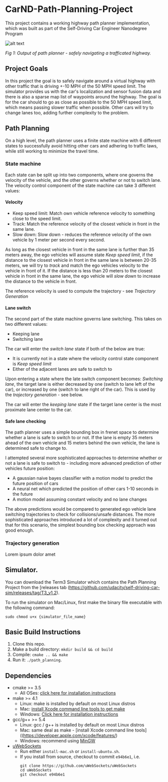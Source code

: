 # CarND-Path-Planning-Project
This project contains a working highway path planner implementation, which was built as part of the Self-Driving Car Engineer Nanodegree Program
  
![alt text](path_planning.gif "Path Planner in Action")

_Fig 1: Output of path planner - safely navigating a trafficated highway._

## Project Goals
In this project the goal is to safely navigate around a virtual highway with other traffic that is driving +-10 MPH of the 50 MPH speed limit. The simulator provides us with the car's localization and sensor fusion data and there is also a sparse map list of waypoints around the highway. The goal is for the car should to go as close as possible to the 50 MPH speed limit, which means passing slower traffic when possible. Other cars will try to change lanes too, adding further complexity to the problem. 


## Path Planning

On a high level, the path planner uses a finite state machine with 6 different states to successfully avoid hitting other cars and adhering to traffic laws, while still working to minimize the travel time.

### State machine

 Each state can be split up into two components, where one governs the velocity of the vehicle, and the other governs whether or not to switch lane. The velocity control component of the state machine can take 3 different values: 
 
 #### Velocity

* Keep speed limit: Match own vehicle reference velocity to something close to the speed limit.
* Track: Match the reference velocity of the closest vehicle in front in the same lane.
* Slow down: Slow down - reduces the reference velocity of the own vehicle by 1 meter per second every second.

As long as the closest vehicle in front in the same lane is further than 35 meters away, the ego vehicles will assume state *Keep speed limit*, if the distance to the closest vehicle in front in the same lane is between 20-35 meters, we will try to *track* and match the ego vehicles velocity to the vehicle in front of it. If the distance is less than 20 meters to the closest vehicle in front in the same lane, the ego vehicle will *slow down* to increase the distance to the vehicle in front.

The reference velocity is used to compute the trajectory - see *Trajectory Generation*

#### Lane switch

The second part of the state machine governs lane switching. This takes on two different values:

* Keeping lane
* Switching lane

The car will enter the *switch lane* state if both of the below are true: 

* It is currently not in a state where the velocity control state component is *Keep speed limit*  
* Either of the adjacent lanes are safe to switch to

Upon entering a state where the late switch component becomes: *Switching lane*, the target lane is either decreased by one (switch to lane left of the car), or increased by one (switch to lane right of the car). This is used by the *trajectory generation* - see below.

The car will enter the *keeping lane* state if the target lane center is the most proximate lane center to the car.

#### Safe lane checking

The path planner uses a simple bounding box in frenet space to determine whether a lane is safe to switch to or not. If the lane is empty 35 meters ahead of the own vehicle and 15 meters behind the own vehicle, the lane is determined safe to change to. 

I attempted several more sophisticated approaches to determine whether or not a lane is safe to switch to - including more advanced prediction of other vehicles future position: 
 * A gaussian naive bayes classifier with a motion model to predict the future position of cars
 * A neural net which predicted the position of other cars 1-10 seconds in the future
 * A motion model assuming constant velocity and no lane changes
 
The above predictions would be compared to generated ego vehicle lane switching trajectories to check for collisions/unsafe distances. The more sophisticated approaches introduced a lot of complexity and it turned out that for this scenario, the simplest bounding box checking approach was good enough.
 

### Trajectory generation

Lorem ipsum dolor amet

## Simulator.
You can download the Term3 Simulator which contains the Path Planning Project from the [releases tab (https://github.com/udacity/self-driving-car-sim/releases/tag/T3_v1.2).  

To run the simulator on Mac/Linux, first make the binary file executable with the following command:
```shell
sudo chmod u+x {simulator_file_name}
```

## Basic Build Instructions

1. Clone this repo.
2. Make a build directory: `mkdir build && cd build`
3. Compile: `cmake .. && make`
4. Run it: `./path_planning`.


## Dependencies

* cmake >= 3.5
  * All OSes: [click here for installation instructions](https://cmake.org/install/)
* make >= 4.1
  * Linux: make is installed by default on most Linux distros
  * Mac: [install Xcode command line tools to get make](https://developer.apple.com/xcode/features/)
  * Windows: [Click here for installation instructions](http://gnuwin32.sourceforge.net/packages/make.htm)
* gcc/g++ >= 5.4
  * Linux: gcc / g++ is installed by default on most Linux distros
  * Mac: same deal as make - [install Xcode command line tools]((https://developer.apple.com/xcode/features/)
  * Windows: recommend using [MinGW](http://www.mingw.org/)
* [uWebSockets](https://github.com/uWebSockets/uWebSockets)
  * Run either `install-mac.sh` or `install-ubuntu.sh`.
  * If you install from source, checkout to commit `e94b6e1`, i.e.
    ```
    git clone https://github.com/uWebSockets/uWebSockets 
    cd uWebSockets
    git checkout e94b6e1
    ```